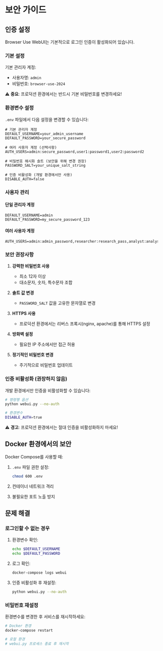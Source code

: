 # 보안 가이드

## 인증 설정

Browser Use WebUI는 기본적으로 로그인 인증이 활성화되어 있습니다.

### 기본 설정

기본 관리자 계정:
- 사용자명: `admin`
- 비밀번호: `browser-use-2024`

⚠️ **중요**: 프로덕션 환경에서는 반드시 기본 비밀번호를 변경하세요!

### 환경변수 설정

`.env` 파일에서 다음 설정을 변경할 수 있습니다:

```env
# 기본 관리자 계정
DEFAULT_USERNAME=your_admin_username
DEFAULT_PASSWORD=your_secure_password

# 여러 사용자 계정 (선택사항)
AUTH_USERS=admin:secure_password,user1:password1,user2:password2

# 비밀번호 해시화 솔트 (보안을 위해 변경 권장)
PASSWORD_SALT=your_unique_salt_string

# 인증 비활성화 (개발 환경에서만 사용)
DISABLE_AUTH=false
```

### 사용자 관리

#### 단일 관리자 계정
```env
DEFAULT_USERNAME=admin
DEFAULT_PASSWORD=my_secure_password_123
```

#### 여러 사용자 계정
```env
AUTH_USERS=admin:admin_password,researcher:research_pass,analyst:analyst_pass
```

### 보안 권장사항

1. **강력한 비밀번호 사용**
   - 최소 12자 이상
   - 대소문자, 숫자, 특수문자 조합

2. **솔트 값 변경**
   - `PASSWORD_SALT` 값을 고유한 문자열로 변경

3. **HTTPS 사용**
   - 프로덕션 환경에서는 리버스 프록시(nginx, apache)를 통해 HTTPS 설정

4. **방화벽 설정**
   - 필요한 IP 주소에서만 접근 허용

5. **정기적인 비밀번호 변경**
   - 주기적으로 비밀번호 업데이트

### 인증 비활성화 (권장하지 않음)

개발 환경에서만 인증을 비활성화할 수 있습니다:

```bash
# 명령행 옵션
python webui.py --no-auth

# 환경변수
DISABLE_AUTH=true
```

⚠️ **경고**: 프로덕션 환경에서는 절대 인증을 비활성화하지 마세요!

## Docker 환경에서의 보안

Docker Compose를 사용할 때:

1. `.env` 파일 권한 설정:
   ```bash
   chmod 600 .env
   ```

2. 컨테이너 네트워크 격리
3. 불필요한 포트 노출 방지

## 문제 해결

### 로그인할 수 없는 경우

1. 환경변수 확인:
   ```bash
   echo $DEFAULT_USERNAME
   echo $DEFAULT_PASSWORD
   ```

2. 로그 확인:
   ```bash
   docker-compose logs webui
   ```

3. 인증 비활성화 후 재설정:
   ```bash
   python webui.py --no-auth
   ```

### 비밀번호 재설정

환경변수를 변경한 후 서비스를 재시작하세요:

```bash
# Docker 환경
docker-compose restart

# 로컬 환경
# webui.py 프로세스 종료 후 재시작
```